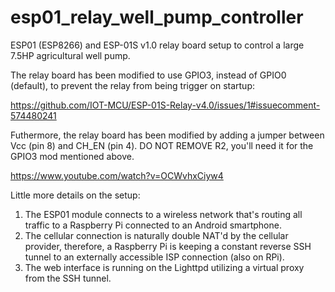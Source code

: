 # esp01_relay_well_pump_controller

ESP01 (ESP8266) and ESP-01S v1.0 relay board setup to control a large 7.5HP agricultural well pump.

The relay board has been modified to use GPIO3, instead of GPIO0 (default), to prevent the relay from
being trigger on startup:

https://github.com/IOT-MCU/ESP-01S-Relay-v4.0/issues/1#issuecomment-574480241

Futhermore, the relay board has been modified by adding a jumper between Vcc (pin 8) and CH_EN (pin 4).
DO NOT REMOVE R2, you'll need it for the GPIO3 mod mentioned above.

https://www.youtube.com/watch?v=OCWvhxCiyw4

Little more details on the setup:

1. The ESP01 module connects to a wireless network that's routing all traffic to a Raspberry Pi connected to an Android smartphone.
2. The cellular connection is naturally double NAT'd by the cellular provider, therefore, a Raspberry Pi is keeping a constant reverse SSH tunnel to an externally accessible ISP connection (also on RPi).
3. The web interface is running on the Lighttpd utilizing a virtual proxy from the SSH tunnel.
